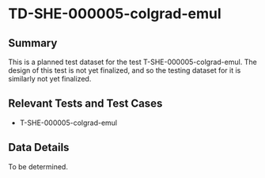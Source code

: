 # TD-SHE-000005-colgrad-emul

## Summary

This is a planned test dataset for the test T-SHE-000005-colgrad-emul. The design of this test is not yet finalized, and so the testing dataset for it is similarly not yet finalized.

## Relevant Tests and Test Cases

* T-SHE-000005-colgrad-emul

## Data Details

To be determined.
